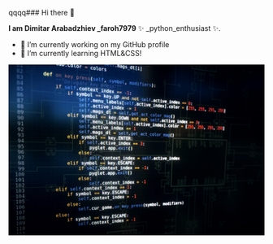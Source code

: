 qqqq### Hi there 👋


**I am Dimitar Arabadzhiev _faroh7979**  ✨ _python_enthusiast ✨.


- 🔭 I’m currently working on my GitHub profile
- 🌱 I’m currently learning HTML&CSS!
<!---
- 👯 I’m looking to collaborate on 
- 🤔 I’m looking for help with ...
- 💬 Ask me about ...
- 📫 How to reach me: ...
- 😄 Pronouns: ...
- ⚡ Fun fact: ...
-->
![Lott-ODSC](Lott-ODSC.jpg)
